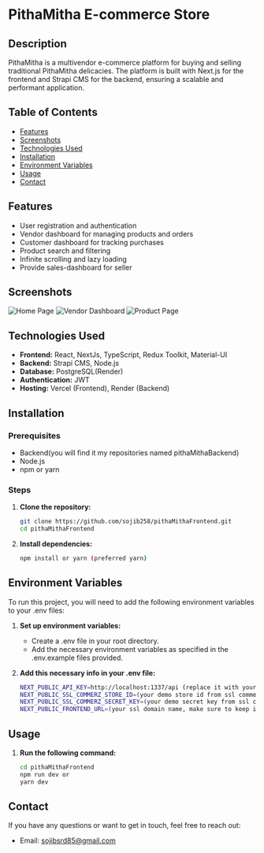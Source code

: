 # PithaMitha E-commerce Store

## Description
PithaMitha is a multivendor e-commerce platform for buying and selling traditional PithaMitha delicacies. The platform is built with Next.js for the frontend and Strapi CMS for the backend, ensuring a scalable and performant application.

## Table of Contents
- [Features](#features)
- [Screenshots](#screenshots)
- [Technologies Used](#technologies-used)
- [Installation](#installation)
- [Environment Variables](#environment-variables)
- [Usage](#usage)
- [Contact](#contact)

## Features
- User registration and authentication
- Vendor dashboard for managing products and orders
- Customer dashboard for tracking purchases
- Product search and filtering
- Infinite scrolling and lazy loading
- Provide sales-dashboard for seller

## Screenshots
![Home Page](path/to/homepage-screenshot.png)
![Vendor Dashboard](path/to/vendor-dashboard-screenshot.png)
![Product Page](path/to/product-page-screenshot.png)

## Technologies Used
- **Frontend:** React, NextJs, TypeScript, Redux Toolkit, Material-UI
- **Backend:** Strapi CMS, Node.js
- **Database:** PostgreSQL(Render)
- **Authentication:** JWT
- **Hosting:** Vercel (Frontend), Render (Backend)

## Installation

### Prerequisites
- Backend(you will find it my repositories named pithaMithaBackend)
- Node.js
- npm or yarn


### Steps
1. **Clone the repository:**
   ```bash
   git clone https://github.com/sojib258/pithaMithaFrontend.git
   cd pithaMithaFrontend

   
2. **Install dependencies:**
   ```bash
   npm install or yarn (preferred yarn)


## Environment Variables
To run this project, you will need to add the following environment variables to your .env files:

1. **Set up environment variables:**
   - Create a .env file in your root directory.
   - Add the necessary environment variables as specified in the .env.example files provided.

2. **Add this necessary info in your .env file:**
   ```bash
   NEXT_PUBLIC_API_KEY=http://localhost:1337/api (replace it with your backend api)
   NEXT_PUBLIC_SSL_COMMERZ_STORE_ID=(your demo store id from ssl commerz)
   NEXT_PUBLIC_SSL_COMMERZ_SECRET_KEY=(your demo secret key from ssl commerz)
   NEXT_PUBLIC_FRONTEND_URL=(your ssl domain name, make sure to keep it your frontend server url like-http://localhost:3000 )


## Usage

1. **Run the following command:**
   ```bash
   cd pithaMithaFrontend
   npm run dev or
   yarn dev

## Contact
If you have any questions or want to get in touch, feel free to reach out:
 - Email: sojibsrd85@gmail.com

